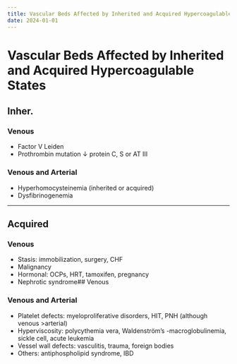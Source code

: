 ```yaml
---
title: Vascular Beds Affected by Inherited and Acquired Hypercoagulable States
date: 2024-01-01
---
```

# Vascular Beds Affected by Inherited and Acquired Hypercoagulable States

## Inher.

### Venous
* Factor V Leiden
* Prothrombin mutation ↓ protein C, S or AT III

### Venous and Arterial
* Hyperhomocysteinemia (inherited or acquired)
* Dysfibrinogenemia

---

## Acquired

### Venous
* Stasis: immobilization, surgery, CHF
* Malignancy
* Hormonal: OCPs, HRT, tamoxifen, pregnancy
* Nephrotic syndrome## Venous

### Venous and Arterial
* Platelet defects: myeloproliferative disorders, HIT, PNH (although venous >arterial)
* Hyperviscosity: polycythemia vera, Waldenström’s -macroglobulinemia, sickle cell, acute leukemia
* Vessel wall defects: vasculitis, trauma, foreign bodies
* Others: antiphospholipid syndrome, IBD
